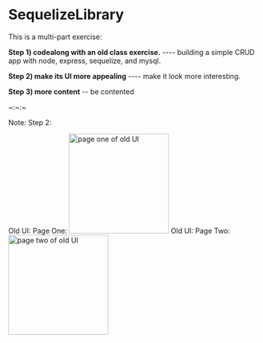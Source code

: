 # SequelizeLibrary

This is a multi-part exercise:

**Step 1) codealong with an old class exercise.**
---- building a simple CRUD app with node, express, sequelize, and mysql.

**Step 2) make its UI more appealing**
---- make it look more interesting.

**Step 3) more content**
-- be contented

~:~:~

Note: Step 2: 

Old UI: Page One: <img src="http://i66.tinypic.com/2w1v3p3.png" height="200px" alt="page one of old UI"/>
Old UI: Page Two: <img src="http://i63.tinypic.com/20l1koy.png" height="200px" alt="page two of old UI" />
